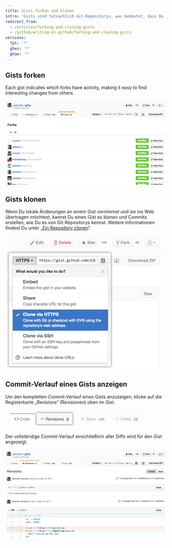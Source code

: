 ```yaml
---
title: Gists forken und klonen
intro: 'Gists sind tatsächlich Git-Repositorys, was bedeutet, dass Du jeden Gist forken oder klonen kannst, selbst wenn Du nicht der Originalautor bist. Du kannst auch den kompletten Commit-Verlauf eines Gists anzeigen, einschließlich der Diffs.'
redirect_from:
  - /articles/forking-and-cloning-gists
  - /github/writing-on-github/forking-and-cloning-gists
versions:
  fpt: '*'
  ghes: '*'
  ghae: '*'
---
```


## Gists forken

Each gist indicates which forks have activity, making it easy to find interesting changes from others.

![Gist-Forks](/assets/images/help/gist/gist_forks.png)

## Gists klonen

Wenn Du lokale Änderungen an einem Gist vornimmst und sie ins Web übertragen möchtest, kannst Du einen Gist so klonen und Commits erstellen, wie Du es von Git-Repositorys kennst. Weitere Informationen findest Du unter „[Ein Repository clonen](/articles/cloning-a-repository)“.

![Schaltfläche zum Klonen des Gists](/assets/images/help/gist/gist_clone_btn.png)

## Commit-Verlauf eines Gists anzeigen

Um den kompletten Commit-Verlauf eines Gists anzuzeigen, klicke auf die Registerkarte „Revisions“ (Revisionen) oben im Gist.

![Registerkarte mit Revisionen des Gists](/assets/images/help/gist/gist_revisions_tab.png)

Der vollständige Commit-Verlauf einschließlich aller Diffs wird für den Gist angezeigt.

![Seite mit Revisionen des Gists](/assets/images/help/gist/gist_history.png)

